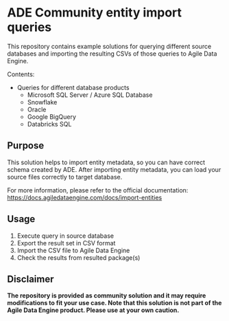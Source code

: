 # ADE Community entity import queries
This repository contains example solutions for querying different source databases and importing the resulting CSVs of those queries to Agile Data Engine. 

Contents:
- Queries for different database products
  - Microsoft SQL Server / Azure SQL Database
  - Snowflake
  - Oracle
  - Google BigQuery
  - Databricks SQL

## Purpose
This solution helps to import entity metadata, so you can have correct schema created by ADE. After importing entity metadata, you can load your source files correctly to target database.

For more information, please refer to the official documentation: https://docs.agiledataengine.com/docs/import-entities


## Usage
1) Execute query in source database
2) Export the result set in CSV format
3) Import the CSV file to Agile Data Engine
4) Check the results from resulted package(s)

## Disclaimer

**The repository is provided as community solution and it may require modifications to fit your use case. Note that this solution is not part of the Agile Data Engine product. Please use at your own caution.**
